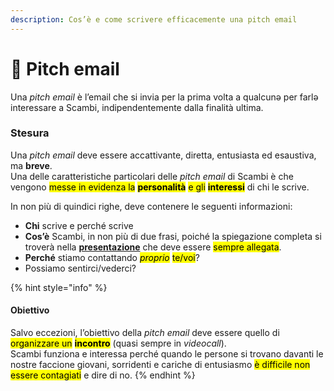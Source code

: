 ```yaml
---
description: Cos’è e come scrivere efficacemente una pitch email
---
```


# 👀 Pitch email

Una _pitch email_ è l’email che si invia per la prima volta a qualcunə per farlə interessare a Scambi, indipendentemente dalla finalità ultima.

### Stesura

Una _pitch email_ deve essere accattivante, diretta, entusiasta ed esaustiva, ma **breve**.\
Una delle caratteristiche particolari delle _pitch email_ di Scambi è che vengono <mark style="background-color:yellow;">messe in evidenza la</mark> <mark style="background-color:yellow;"></mark><mark style="background-color:yellow;">**personalità**</mark> <mark style="background-color:yellow;"></mark><mark style="background-color:yellow;">e gli</mark> <mark style="background-color:yellow;"></mark><mark style="background-color:yellow;">**interessi**</mark> di chi le scrive.

In non più di quindici righe, deve contenere le seguenti informazioni:

* **Chi** scrive e perché scrive
* **Cos’è** Scambi, in non più di due frasi, poiché la spiegazione completa si troverà nella [**presentazione**](https://nuvola.scambi.org/s/QZXgZAtDqaxi5z4) che deve essere <mark style="background-color:yellow;">sempre allegata</mark>.
* **Perché** stiamo contattando _<mark style="background-color:yellow;">proprio</mark>_ <mark style="background-color:yellow;"></mark><mark style="background-color:yellow;">te/voi</mark>?
* Possiamo sentirci/vederci?

{% hint style="info" %}
#### Obiettivo

Salvo eccezioni, l’obiettivo della _pitch email_ deve essere quello di <mark style="background-color:yellow;">organizzare un</mark> <mark style="background-color:yellow;"></mark><mark style="background-color:yellow;">**incontro**</mark> (quasi sempre in _videocall_).\
Scambi funziona e interessa perché quando le persone si trovano davanti le nostre faccione giovani, sorridenti e cariche di entusiasmo <mark style="background-color:yellow;">è difficile non essere contagiati</mark> e dire di no.
{% endhint %}
